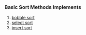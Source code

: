 ### Basic Sort Methods Implements

1. [bobble sort](https://github.com/Sherry-NakarA/sort/blob/master/algorithm/sort/src/impl/algorithm/bobble/BobbleSort.java)
2. [select sort](https://github.com/Sherry-NakarA/sort/blob/master/algorithm/sort/src/impl/algorithm/selection/SelectionSort.java)
3. [insert sort](https://github.com/Sherry-NakarA/sort/blob/master/algorithm/sort/src/impl/algorithm/insert/InsertSort.java)
